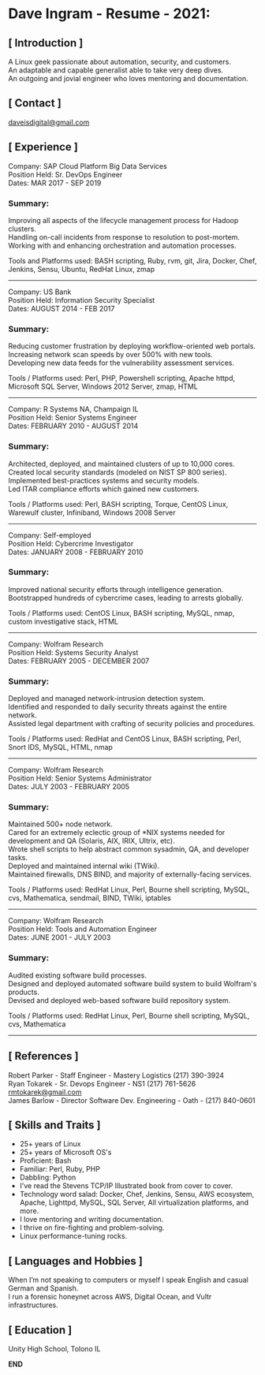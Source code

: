 # Dave Ingram - Resume - 2021:

## [ Introduction ]

A Linux geek passionate about automation, security, and customers.  
An adaptable and capable generalist able to take very deep dives.  
An outgoing and jovial engineer who loves mentoring and documentation.  

## [ Contact ]

daveisdigital@gmail.com

## [ Experience ]

Company: SAP Cloud Platform Big Data Services  
Position Held: Sr. DevOps Engineer  
Dates: MAR 2017 - SEP 2019  

### Summary:

Improving all aspects of the lifecycle management process for Hadoop clusters.  
Handling on-call incidents from response to resolution to post-mortem.  
Working with and enhancing orchestration and automation processes.  

Tools and Platforms used: BASH scripting, Ruby, rvm, git, Jira, Docker, Chef, Jenkins, Sensu, Ubuntu, RedHat Linux, zmap  

---

Company: US Bank  
Position Held: Information Security Specialist  
Dates: AUGUST 2014 - FEB 2017  

### Summary:

Reducing customer frustration by deploying workflow-oriented web portals.  
Increasing network scan speeds by over 500% with new tools.  
Developing new data feeds for the vulnerability assessment services.  

Tools / Platforms used: Perl, PHP, Powershell scripting, Apache httpd, Microsoft SQL Server, Windows 2012 Server, zmap, HTML  

---

Company: R Systems NA, Champaign IL  
Position Held: Senior Systems Engineer  
Dates: FEBRUARY 2010 - AUGUST 2014  

### Summary:

Architected, deployed, and maintained clusters of up to 10,000 cores.  
Created local security standards (modeled on NIST SP 800 series).  
Implemented best-practices systems and security models.  
Led ITAR compliance efforts which gained new customers.  

Tools / Platforms used: Perl, BASH scripting, Torque, CentOS Linux, Warewulf cluster, Infiniband, Windows 2008 Server  

---

Company: Self-employed  
Position Held: Cybercrime Investigator  
Dates: JANUARY 2008 - FEBRUARY 2010  

### Summary:

Improved national security efforts through intelligence generation.  
Bootstrapped hundreds of cybercrime cases, leading to arrests globally.  

Tools / Platforms used: CentOS Linux, BASH scripting, MySQL, nmap, custom investigative stack, HTML  

---

Company: Wolfram Research  
Position Held: Systems Security Analyst  
Dates: FEBRUARY 2005 - DECEMBER 2007  

### Summary: 

Deployed and managed network-intrusion detection system.  
Identified and responded to daily security threats against the entire network.  
Assisted legal department with crafting of security policies and procedures.  

Tools / Platforms used: RedHat and CentOS Linux, BASH scripting, Perl, Snort IDS, MySQL, HTML, nmap  

---

Company: Wolfram Research  
Position Held: Senior Systems Administrator  
Dates: JULY 2003 - FEBRUARY 2005  

### Summary:

Maintained 500+ node network.  
Cared for an extremely eclectic group of *NIX systems needed for development and QA (Solaris, AIX, IRIX, Ultrix, etc).  
Wrote shell scripts to help abstract common sysadmin, QA, and developer tasks.  
Deployed and maintained internal wiki (TWiki).  
Maintained firewalls, DNS BIND, and majority of externally-facing services.  

Tools / Platforms used: RedHat Linux, Perl, Bourne shell scripting, MySQL, cvs, Mathematica, sendmail, BIND, TWiki, iptables  

---

Company: Wolfram Research  
Position Held: Tools and Automation Engineer  
Dates: JUNE 2001 - JULY 2003  

### Summary:

Audited existing software build processes.  
Designed and deployed automated software build system to build Wolfram's products.  
Devised and deployed web-based software build repository system.  

Tools / Platforms used: RedHat Linux, Perl, Bourne shell scripting, MySQL, cvs, Mathematica  

---

## [ References ]

Robert Parker - Staff Engineer - Mastery Logistics (217) 390-3924  
Ryan Tokarek - Sr. Devops Engineer - NS1 (217) 761-5626 rmtokarek@gmail.com  
James Barlow - Director Software Dev. Engineering - Oath - (217) 840-0601  


## [ Skills and Traits ]

* 25+ years of Linux 
* 25+ years of Microsoft OS's
* Proficient: Bash
* Familiar: Perl, Ruby, PHP
* Dabbling: Python
* I've read the Stevens TCP/IP Illustrated book from cover to cover.
* Technology word salad: Docker, Chef, Jenkins, Sensu, AWS ecosystem, Apache, Lighttpd, MySQL, SQL Server, All virtualization platforms, and more.
* I love mentoring and writing documentation.
* I thrive on fire-fighting and problem-solving.
* Linux performance-tuning rocks.

## [ Languages and Hobbies ]

When I’m not speaking to computers or myself I speak English and casual German and Spanish.  
I run a forensic honeynet across AWS, Digital Ocean, and Vultr infrastructures.  

## [ Education ]

Unity High School, Tolono IL  

**END**
